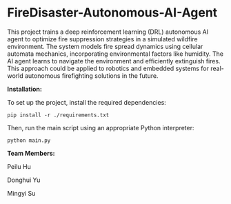 # FireDisaster-Autonomous-AI-Agent

This project trains a deep reinforcement learning (DRL) autonomous AI agent to optimize fire suppression strategies in a simulated wildfire environment. The system models fire spread dynamics using cellular automata mechanics, incorporating environmental factors like humidity. The AI agent learns to navigate the environment and efficiently extinguish fires. This approach could be applied to robotics and embedded systems for real-world autonomous firefighting solutions in the future.


**Installation:**

To set up the project, install the required dependencies:

```
pip install -r ./requirements.txt
```

Then, run the main script using an appropriate Python interpreter:
```
python main.py
```
**Team Members:**

Peilu Hu 

Donghui Yu

Mingyi Su
